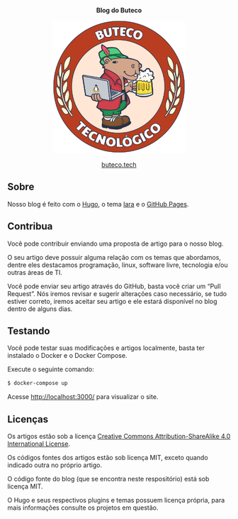 
<p align="center">
    <b>Blog do Buteco</b>
</p>
<p align="center">
</p>
<p align="center"><img text-align="center" width="300" src="https://raw.githubusercontent.com/ButecoOpenSource/logos/master/capivara-completa.svg"></p>
<p align="center">
    <a href="https://buteco.tech">buteco.tech</a>
</p>


## Sobre

Nosso blog é feito com o [Hugo](https://gohugo.io/), o tema [Iara](https://github.com/alexandrevicenzi/iara) e o [GitHub Pages](https://pages.github.com/).

## Contribua

Você pode contribuir enviando uma proposta de artigo para o nosso blog.

O seu artigo deve possuir alguma relação com os temas que abordamos, dentre eles destacamos programação, linux, software livre, tecnologia e/ou outras áreas de TI.

Você pode enviar seu artigo através do GitHub, basta você criar um “Pull Request”. Nós iremos revisar e sugerir alterações caso necessário, se tudo estiver correto, iremos aceitar seu artigo e ele estará disponível no blog dentro de alguns dias.

## Testando

Você pode testar suas modificações e artigos localmente, basta ter instalado o Docker e o Docker Compose.

Execute o seguinte comando:

```bash
$ docker-compose up
```

Acesse [http://localhost:3000/](http://localhost:3000/) para visualizar o site.

## Licenças

Os artigos estão sob a licença [Creative Commons Attribution-ShareAlike 4.0 International License](http://creativecommons.org/licenses/by-sa/4.0/).

Os códigos fontes dos artigos estão sob licença MIT, exceto quando indicado outra no próprio artigo.

O código fonte do blog (que se encontra neste respositório) está sob licença MIT.

O Hugo e seus respectivos plugins e temas possuem licença própria, para mais informações consulte os projetos em questão.

